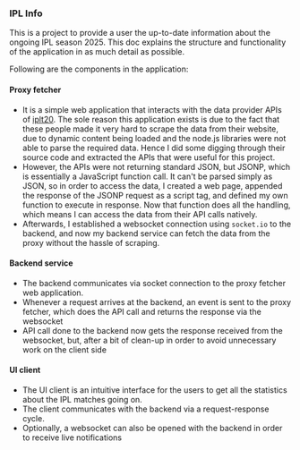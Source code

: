 ### IPL Info
This is a project to provide a user the up-to-date information about the ongoing IPL season 2025. This doc explains the structure and functionality of the application in as much detail as possible.

Following are the components in the application:
#### Proxy fetcher
- It is a simple web application that interacts with the data provider APIs of [iplt20](https://www.iplt20.com). The sole reason this application exists is due to the fact that these people made it very hard to scrape the data from their website, due to dynamic content being loaded and the node.js libraries were not able to parse the required data. Hence I did some digging through their source code and extracted the APIs that were useful for this project.
- However, the APIs were not returning standard JSON, but JSONP, which is essentially a JavaScript function call. It can't be parsed simply as JSON, so in order to access the data, I created a web page, appended the response of the JSONP request as a script tag, and defined my own function to execute in response. Now that function does all the handling, which means I can access the data from their API calls natively.
- Afterwards, I established a websocket connection using `socket.io` to the backend, and now my backend service can fetch the data from the proxy without the hassle of scraping.
#### Backend service
- The backend communicates via socket connection to the proxy fetcher web application.
- Whenever a request arrives at the backend, an event is sent to the proxy fetcher, which does the API call and returns the response via the websocket
- API call done to the backend now gets the response received from the websocket, but, after a bit of clean-up in order to avoid unnecessary work on the client side
#### UI client
- The UI client is an intuitive interface for the users to get all the statistics about the IPL matches going on.
- The client communicates with the backend via a request-response cycle. 
- Optionally, a websocket can also be opened with the backend in order to receive live notifications